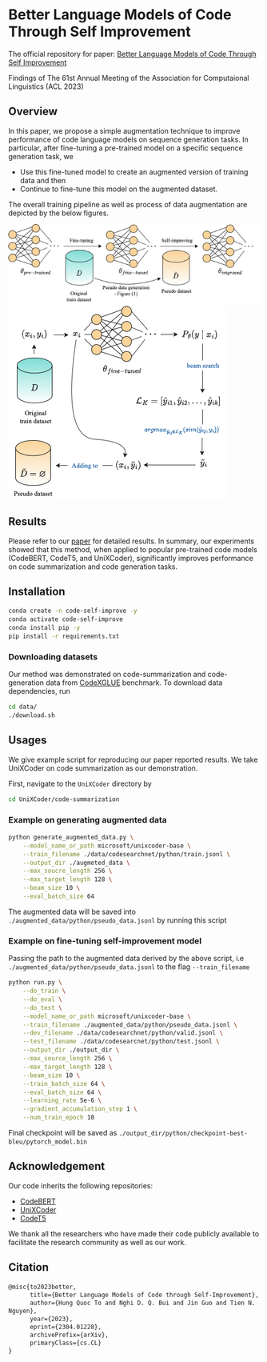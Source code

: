 # Better Language Models of Code Through Self Improvement
The official repository for paper: [Better Language Models of Code Through Self Improvement](https://arxiv.org/pdf/2304.01228.pdf)

Findings of The 61st Annual Meeting of the Association for Computaional Linguistics (ACL 2023)

## Overview
In this paper, we propose a simple augmentation technique to improve performance of code language models on sequence generation tasks. In particular, after fine-tuning a pre-trained model on a specific sequence generation task, we
- Use this fine-tuned model to create an augmented version of training data and then
- Continue to fine-tune this model on the augmented dataset.

The overall training pipeline as well as process of data augmentation are depicted by the below figures.

![Overall training pipeline](./assets/pipeline.png)
![Demonstrating the process of generating augmented datasets in our work](./assets/augmentation.png)

## Results
Please refer to our [paper](https://arxiv.org/pdf/2304.01228.pdf) for detailed results. In summary, our experiments showed that this method, when applied to popular pre-trained code models (CodeBERT, CodeT5, and UniXCoder), significantly improves performance on code summarization and code generation tasks.
## Installation
```bash
conda create -n code-self-improve -y
conda activate code-self-improve
conda install pip -y
pip install -r requirements.txt
```
### Downloading datasets
Our method was demonstrated on code-summarization and code-generation data from [CodeXGLUE](https://github.com/microsoft/CodeXGLUE) benchmark. To download data dependencies, run
```bash
cd data/
./download.sh
```
## Usages
We give example script for reproducing our paper reported results. We take UniXCoder on code summarization as our demonstration.

First, navigate to the `UniXCoder` directory by

```bash
cd UniXCoder/code-summarization
```

### Example on generating augmented data
```bash
python generate_augmented_data.py \
    --model_name_or_path microsoft/unixcoder-base \
    --train_filename ./data/codesearchnet/python/train.jsonl \
    --output_dir ./augmeted_data \
    --max_soucre_length 256 \
    --max_target_length 128 \
    --beam_size 10 \
    --eval_batch_size 64
```
The augmented data will be saved into `./augmented_data/python/pseudo_data.jsonl` by running this script

### Example on fine-tuning self-improvement model
Passing the path to the augmented data derived by the above script, i.e `./augmented_data/python/pseudo_data.jsonl` to the flag `--train_filename`
```bash
python run.py \
    --do_train \
    --do_eval \
    --do_test \
    --model_name_or_path microsoft/unixcoder-base \
    --train_filename ./augmented_data/python/pseudo_data.jsonl \
    --dev_filename ./data/codesearchnet/python/valid.jsonl \
    --test_filename ./data/codesearcnet/python/test.jsonl \
    --output_dir ./output_dir \
    --max_source_length 256 \
    --max_target_length 128 \
    --beam_size 10 \
    --train_batch_size 64 \
    --eval_batch_size 64 \
    --learning_rate 5e-6 \
    --gradient_accumulation_step 1 \
    --num_train_epoch 10
```
Final checkpoint will be saved as `./output_dir/python/checkpoint-best-bleu/pytorch_model.bin`

## Acknowledgement
Our code inherits the following repositories:
- [CodeBERT](https://github.com/microsoft/CodeBERT)
- [UniXCoder](https://github.com/microsoft/CodeBERT/tree/master/UniXcoder)
- [CodeT5](https://github.com/salesforce/CodeT5)

We thank all the researchers who have made their code publicly available to facilitate the research community as well as our work.

## Citation
```
@misc{to2023better,
      title={Better Language Models of Code through Self-Improvement}, 
      author={Hung Quoc To and Nghi D. Q. Bui and Jin Guo and Tien N. Nguyen},
      year={2023},
      eprint={2304.01228},
      archivePrefix={arXiv},
      primaryClass={cs.CL}
}
```
